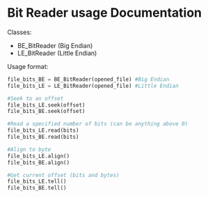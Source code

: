 # Bit Reader usage Documentation
Classes:
- BE_BitReader (Big Endian)
- LE_BitReader (Little Endian)

Usage format:

```python
file_bits_BE = BE_BitReader(opened_file) #Big Endian
file_bits_LE = LE_BitReader(opened_file) #Little Endian

#Seek to an offset
file_bits_LE.seek(offset)
file_bits_BE.seek(offset)

#Read a specified number of bits (can be anything above 0)
file_bits_LE.read(bits)
file_bits_BE.read(bits)

#Align to byte
file_bits_LE.align()
file_bits_BE.align()

#Get current offset (bits and bytes)
file_bits_LE.tell()
file_bits_BE.tell()
```
